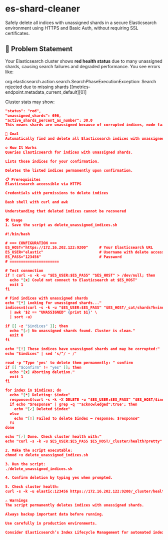 # es-shard-cleaner
Safely delete all indices with unassigned shards in a secure Elasticsearch environment using HTTPS and Basic Auth, without requiring SSL certificates.


## 🚨 Problem Statement

Your Elasticsearch cluster shows **red health status** due to many unassigned shards, causing search failures and degraded performance. You see errors like:

org.elasticsearch.action.search.SearchPhaseExecutionException:
Search rejected due to missing shards [[metrics-endpoint.metadata_current_default][0]]



Cluster stats may show:

```json
"status": "red",
"unassigned_shards": 696,
"active_shards_percent_as_number": 30.0
This means shards are unassigned because of corrupted indices, node failures, or misconfiguration.

🎯 Goal
Automatically find and delete all Elasticsearch indices with unassigned shards, restoring cluster health — without requiring SSL certificates.

⚙️ How It Works
Queries Elasticsearch for indices with unassigned shards.

Lists those indices for your confirmation.

Deletes the listed indices permanently upon confirmation.

📋 Prerequisites
Elasticsearch accessible via HTTPS

Credentials with permissions to delete indices

Bash shell with curl and awk

Understanding that deleted indices cannot be recovered

🛠️ Usage
1. Save the script as delete_unassigned_indices.sh

#!/bin/bash

# === CONFIGURATION ===
ES_HOST="https://172.16.202.122:9200"     # Your Elasticsearch URL
ES_USER="elastic"                         # Username with delete access
ES_PASS="123456"                          # Password
# ======================

# Test connection
if ! curl -s -k -u "$ES_USER:$ES_PASS" "$ES_HOST" > /dev/null; then
  echo "[x] Could not connect to Elasticsearch at $ES_HOST"
  exit 1
fi

# Find indices with unassigned shards
echo "[*] Looking for unassigned shards..."
indices=$(curl -s -k -u "$ES_USER:$ES_PASS" "$ES_HOST/_cat/shards?h=index,state" \
  | awk '$2 == "UNASSIGNED" {print $1}' \
  | sort -u)

if [[ -z "$indices" ]]; then
  echo "[✓] No unassigned shards found. Cluster is clean."
  exit 0
fi

echo "[!] These indices have unassigned shards and may be corrupted:"
echo "$indices" | sed 's/^/ - /'

read -p "Type 'yes' to delete them permanently: " confirm
if [[ "$confirm" != "yes" ]]; then
  echo "[x] Aborting deletion."
  exit 1
fi

for index in $indices; do
  echo "[*] Deleting: $index"
  response=$(curl -s -k -X DELETE -u "$ES_USER:$ES_PASS" "$ES_HOST/$index")
  if echo "$response" | grep -q '"acknowledged":true'; then
    echo "[✓] Deleted $index"
  else
    echo "[!] Failed to delete $index — response: $response"
  fi
done

echo "[✓] Done. Check cluster health with:"
echo "curl -s -k -u $ES_USER:$ES_PASS $ES_HOST/_cluster/health?pretty"

2. Make the script executable:
chmod +x delete_unassigned_indices.sh

3. Run the script:
./delete_unassigned_indices.sh

4. Confirm deletion by typing yes when prompted.

5. Check cluster health:
curl -s -k -u elastic:123456 https://172.16.202.122:9200/_cluster/health?pretty

⚠️ Warnings
The script permanently deletes indices with unassigned shards.

Always backup important data before running.

Use carefully in production environments.

Consider Elasticsearch’s Index Lifecycle Management for automated index handling.


